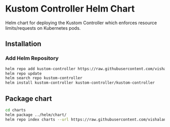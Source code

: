 # Kustom Controller Helm Chart

Helm chart for deploying the Kustom Controller which enforces resource limits/requests on Kubernetes pods.

## Installation

### Add Helm Repository
```bash
helm repo add kustom-controller https://raw.githubusercontent.com/vishalanarase/kustom-controller/master/charts
helm repo update
helm search repo kustom-controller
helm install kustom-controller kustom-controller/kustom-controller
```

## Package chart
```bash
cd charts
helm package ../helm/chart/
helm repo index charts --url https://raw.githubusercontent.com/vishalanarase/kustom-controller/master/charts
```